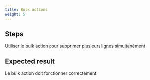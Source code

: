 ```yaml
---
title: Bulk actions
weight: 5
---
```

## Steps

Utiliser le bulk action pour supprimer plusieurs lignes simultanément

## Expected result

Le bulk action doit fonctionner correctement

